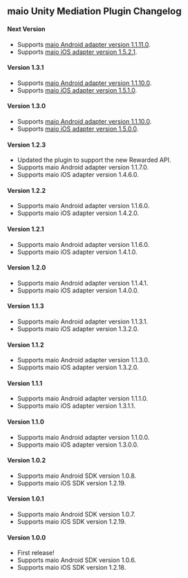 ## maio Unity Mediation Plugin Changelog

#### Next Version
- Supports [maio Android adapter version 1.1.11.0](https://github.com/googleads/googleads-mobile-android-mediation/blob/master/ThirdPartyAdapters/maio/CHANGELOG.md#version-11110).
- Supports [maio iOS adapter version 1.5.2.1](https://github.com/googleads/googleads-mobile-ios-mediation/blob/master/adapters/Maio/CHANGELOG.md#version-1521).

#### Version 1.3.1
- Supports [maio Android adapter version 1.1.10.0](https://github.com/googleads/googleads-mobile-android-mediation/blob/master/ThirdPartyAdapters/maio/CHANGELOG.md#version-11100).
- Supports [maio iOS adapter version 1.5.1.0](https://github.com/googleads/googleads-mobile-ios-mediation/blob/master/adapters/Maio/CHANGELOG.md#version-1510).

#### Version 1.3.0
- Supports [maio Android adapter version 1.1.10.0](https://github.com/googleads/googleads-mobile-android-mediation/blob/master/ThirdPartyAdapters/maio/CHANGELOG.md#version-11100).
- Supports [maio iOS adapter version 1.5.0.0](https://github.com/googleads/googleads-mobile-ios-mediation/blob/master/adapters/Maio/CHANGELOG.md#version-1500).

#### Version 1.2.3
- Updated the plugin to support the new Rewarded API.
- Supports maio Android adapter version 1.1.7.0.
- Supports maio iOS adapter version 1.4.6.0.

#### Version 1.2.2
- Supports maio Android adapter version 1.1.6.0.
- Supports maio iOS adapter version 1.4.2.0.

#### Version 1.2.1
- Supports maio Android adapter version 1.1.6.0.
- Supports maio iOS adapter version 1.4.1.0.

#### Version 1.2.0
- Supports maio Android adapter version 1.1.4.1.
- Supports maio iOS adapter version 1.4.0.0.

#### Version 1.1.3
- Supports maio Android adapter version 1.1.3.1.
- Supports maio iOS adapter version 1.3.2.0.

#### Version 1.1.2
- Supports maio Android adapter version 1.1.3.0.
- Supports maio iOS adapter version 1.3.2.0.

#### Version 1.1.1
- Supports maio Android adapter version 1.1.1.0.
- Supports maio iOS adapter version 1.3.1.1.

#### Version 1.1.0
- Supports maio Android adapter version 1.1.0.0.
- Supports maio iOS adapter version 1.3.0.0.

#### Version 1.0.2
- Supports maio Android SDK version 1.0.8.
- Supports maio iOS SDK version 1.2.19.

#### Version 1.0.1
- Supports maio Android SDK version 1.0.7.
- Supports maio iOS SDK version 1.2.19.

#### Version 1.0.0
- First release!
- Supports maio Android SDK version 1.0.6.
- Supports maio iOS SDK version 1.2.18.
